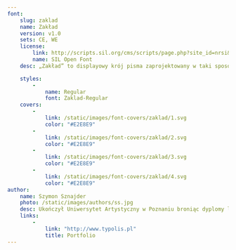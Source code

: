 ```yaml
---
font:
    slug: zaklad
    name: Zakład
    version: v1.0
    sets: CE, WE
    license:
        link: http://scripts.sil.org/cms/scripts/page.php?site_id=nrsi&id=OFL_web
        name: SIL Open Font
    desc: „Zakład” to displayowy krój pisma zaprojektowany w taki sposób, aby sprawdzał się na szyldach, jak i plakatach opisujących różne wydarzenia kulturalne w Warszawie. Jego masywna konstrukcja oraz zdecydowany i odważny rysunek, inspirowany liternictwem z szyldów zakładów rzemieślniczych, sprawia że jest on w swej formie wizualnej charakterystyczny i zauważalny.

    styles:
        -
            name: Regular
            font: Zaklad-Regular
    covers:
        -
            link: /static/images/font-covers/zaklad/1.svg
            color: "#E2E8E9"
        -
            link: /static/images/font-covers/zaklad/2.svg
            color: "#E2E8E9"
        -
            link: /static/images/font-covers/zaklad/3.svg
            color: "#E2E8E9"
        -
            link: /static/images/font-covers/zaklad/4.svg
            color: "#E2E8E9"
author:
    name: Szymon Sznajder
    photo: /static/images/authors/ss.jpg
    desc: Ukończył Uniwersytet Artystyczny w Poznaniu broniąc dyplomy licencjacki i magisterski z projektowania krojów pism. Laureat licznych wyróżnień i nagród. Między innymi obydwa dyplomy zostały zakwalifikowane do Przeglądu Projektów Dyplomowych Graduation Projects, a za dyplom magisterski został laureatem stypendium im. Marii Dokowicz. Obecnie aktywnie projektuje liczne zlecenia komercyjne oraz wykłada na Uniwersytecie Artystycznym w Poznaniu.
    links:
        -
            link: "http://www.typolis.pl"
            title: Portfolio
---
```

